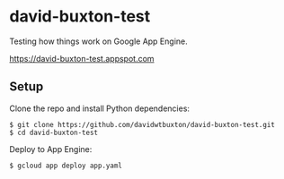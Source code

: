 david-buxton-test
=================

Testing how things work on Google App Engine.

https://david-buxton-test.appspot.com


Setup
-----

Clone the repo and install Python dependencies:

    $ git clone https://github.com/davidwtbuxton/david-buxton-test.git
    $ cd david-buxton-test

Deploy to App Engine:

    $ gcloud app deploy app.yaml
